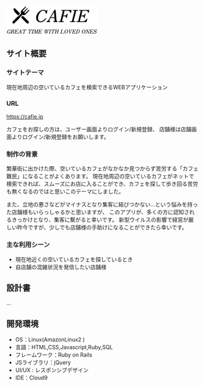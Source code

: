 ![logo](https://github.com/sakaimidori/cafie_app/blob/8ef46c1b21449487559efd22eb9b6ba2796b80d0/app/assets/images/logo2.png?raw=true)

## サイト概要
### サイトテーマ
現在地周辺の空いているカフェを検索できるWEBアプリケーション

### URL
https://cafie.jp

カフェをお探しの方は、ユーザー画面よりログイン/新規登録、
店舗様は店舗画面よりログイン/新規登録をお願いします。

### 制作の背景
繁華街に出かけた際、空いているカフェがなかなか見つからず苦労する「カフェ難民」になることがよくあります。
現在地周辺の空いているカフェがネットで検索できれば、スムーズにお店に入ることができ、カフェを探して歩き回る苦労も無くなるのではと思いこのテーマにしました。

また、立地の悪さなどがマイナスとなり集客に結びつかない…という悩みを持った店舗様もいらっしゃるかと思いますが、
このアプリが、多くの方に認知されるきっかけとなり、集客に繋がると幸いです。
新型ウイルスの影響で経営が厳しい昨今ですが、少しでも店舗様の手助けになることができたら幸いです。

### 主な利用シーン
- 現在地近くの空いているカフェを探しているとき
- 自店舗の混雑状況を発信したい店舗様

## 設計書
...

## 開発環境
- OS：Linux(AmazonLinux2 )
- 言語：HTML,CSS,Javascript,Ruby,SQL
- フレームワーク：Ruby on Rails
- JSライブラリ：jQuery
- UI/UX : レスポンシブデザイン
- IDE：Cloud9

